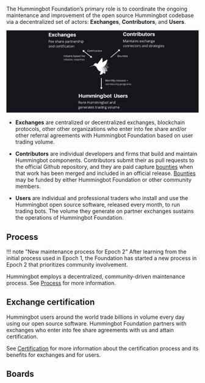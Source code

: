 The Hummingbot Foundation’s primary role is to coordinate the ongoing maintenance and improvement of the open source Hummingbot codebase via a decentralized set of actors: **Exchanges**, **Contributors**, and **Users**.

![](flywheel.png)

* **Exchanges** are centralized or decentralized exchanges, blockchain protocols, other other organizations who enter into fee share and/or other referral agreements with Hummingbot Foundation based on user trading volume. 

* **Contributors** are individual developers and firms that build and maintain Hummingbot components. Contributors submit their as pull requests to the official Github repository, and they are paid capture [bounties](./bounties) when that work has been merged and included in an official release. [Bounties](./bounties) may be funded by either Hummingbot Foundation or other community members.

* **Users** are individual and professional traders who install and use the Hummingbot open source software, released every month, to run trading bots. The volume they generate on partner exchanges sustains the operations of Hummingbot Foundation.

## Process

!!! note "New maintenance process for Epoch 2"
    After learning from the initial process used in Epoch 1, the Foundation has started a new process in Epoch 2 that prioritizes community involvement.

Hummingbot employs a decentralized, community-driven maintenance process. See [Process](./process) for more information.

## Exchange certification

Hummingbot users around the world trade billions in volume every day using our open source software. Hummingbot Foundation partners with exchanges who enter into fee share agreements with us and attain certification.

See [Certification](./certification) for more information about the certification process and its benefits for exchanges and for users.


## Boards
